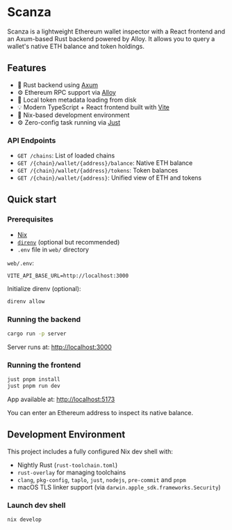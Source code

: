 # Scanza

Scanza is a lightweight Ethereum wallet inspector with a React frontend
and an Axum-based Rust backend powered by Alloy.
It allows you to query a wallet's native ETH balance and token holdings.

## Features

- 🦀 Rust backend using [Axum](https://github.com/tokio-rs/axum)
- ⚙️ Ethereum RPC support via [Alloy](https://github.com/alloy-rs/alloy)
- 🧠 Local token metadata loading from disk
- 💡 Modern TypeScript + React frontend built with [Vite](https://vitejs.dev/)
- 🧪 Nix-based development environment
- ⚙️ Zero-config task running via [Just](https://github.com/casey/just)

### API Endpoints

- `GET /chains`: List of loaded chains
- `GET /{chain}/wallet/{address}/balance`: Native ETH balance
- `GET /{chain}/wallet/{address}/tokens`: Token balances
- `GET /{chain}/wallet/{address}`: Unified view of ETH and tokens

## Quick start

### Prerequisites

- [Nix](https://nixos.org/)
- [`direnv`](https://direnv.net/) (optional but recommended)
- `.env` file in `web/` directory

`web/.env`:

```env
VITE_API_BASE_URL=http://localhost:3000
```

Initialize direnv (optional):

```bash
direnv allow
```

### Running the backend

```bash
cargo run -p server
```

Server runs at: [http://localhost:3000](http://localhost:3000)

### Running the frontend

```bash
just pnpm install
just pnpm run dev
```

App available at: [http://localhost:5173](http://localhost:5173)

You can enter an Ethereum address to inspect its native balance.

## Development Environment

This project includes a fully configured Nix dev shell with:

- Nightly Rust (`rust-toolchain.toml`)
- `rust-overlay` for managing toolchains
- `clang`, `pkg-config`, `taplo`, `just`, `nodejs`, `pre-commit` and `pnpm`
- macOS TLS linker support (via `darwin.apple_sdk.frameworks.Security`)

### Launch dev shell

```bash
nix develop
```
